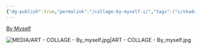 ```yaml
---
{"dg-publish":true,"permalink":"/collage-by-myself-i/","tags":["c/shadow","c/man","c/abstract","c/hand","c/woman","c/colour-red","c/colour-green","collage/year-2023"],"created":"2024-06-28T12:56:50.000-04:00","updated":"2025-09-10T08:42:17.792-04:00"}
---
```



[By Myself](https://www.instagram.com/p/Cn8cT6rNMQh/)

![MEDIA/ART - COLLAGE - By_myself.jpg|ART - COLLAGE - By_myself.jpg](/img/user/MEDIA/ART%20-%20COLLAGE%20-%20By_myself.jpg)